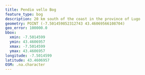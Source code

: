 ```yaml
---
title: Pendio vello Bog
feature_type: bog
description: 20 km south of the coast in the province of Lugo
geometry: POINT (-7.501459852312743 43.46069566108704)
geo_error: 100000.0
bbox:
  xmin: -7.5014599
  ymin: 43.4606957
  xmax: -7.5014599
  ymax: 43.4606957
longitude: -7.5014599
latitude: 43.4606957
OSM: .na.character
---
```

